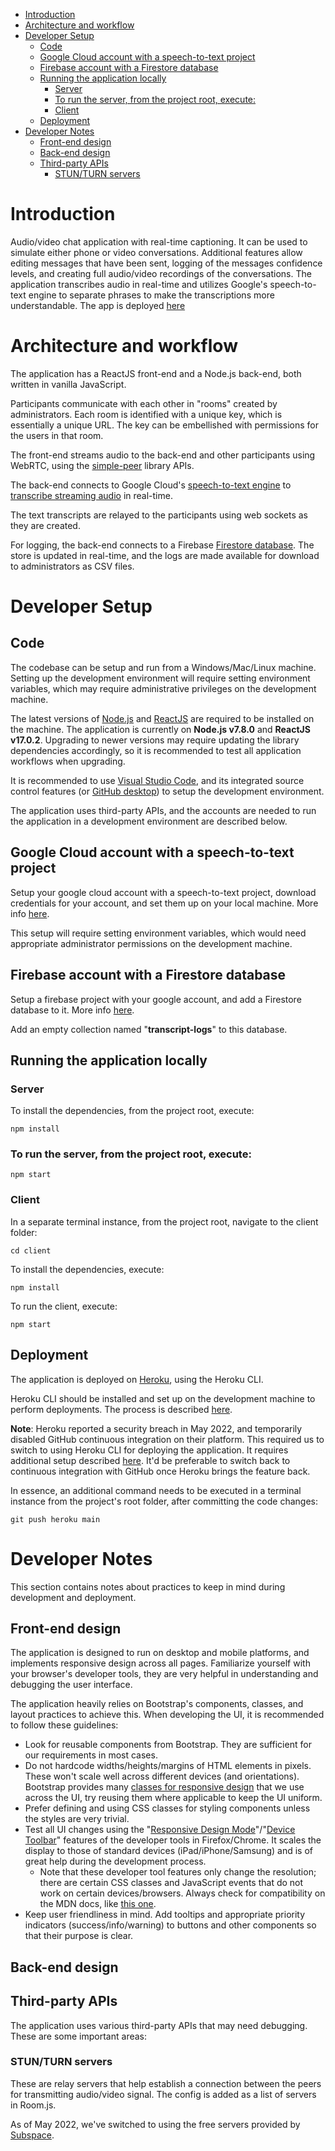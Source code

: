 - [Introduction](#introduction)
- [Architecture and workflow](#architecture-and-workflow)
- [Developer Setup](#developer-setup)
  - [Code](#code)
  - [Google Cloud account with a speech-to-text project](#google-cloud-account-with-a-speech-to-text-project)
  - [Firebase account with a Firestore database](#firebase-account-with-a-firestore-database)
  - [Running the application locally](#running-the-application-locally)
    - [Server](#server)
    - [To run the server, from the project root, execute:](#to-run-the-server-from-the-project-root-execute)
    - [Client](#client)
  - [Deployment](#deployment)
- [Developer Notes](#developer-notes)
  - [Front-end design](#front-end-design)
  - [Back-end design](#back-end-design)
  - [Third-party APIs](#third-party-apis)
    - [STUN/TURN servers](#stunturn-servers)

# Introduction
Audio/video chat application with real-time captioning. It can be used to simulate either phone or video conversations.
Additional features allow editing messages that have been sent, logging of the messages confidence levels, and creating full audio/video recordings of the conversations. The application transcribes audio in real-time and utilizes Google's speech-to-text engine to separate phrases to make the transcriptions more understandable. The app is deployed [here](https://ntidchat.herokuapp.com/)

# Architecture and workflow
The application has a ReactJS front-end and a Node.js back-end, both written in vanilla JavaScript.

Participants communicate with each other in "rooms" created by administrators. Each room is identified with a unique key, which is essentially a unique URL. The key can be embellished with permissions for the users in that room.

The front-end streams audio to the back-end and other participants using WebRTC, using the [simple-peer](https://github.com/feross/simple-peer) library APIs.

The back-end connects to Google Cloud's [speech-to-text engine](https://cloud.google.com/speech-to-text/docs) to [transcribe streaming audio](https://cloud.google.com/speech-to-text/docs/streaming-recognize) in real-time.

The text transcripts are relayed to the participants using web sockets as they are created.

For logging, the back-end connects to a Firebase [Firestore database](https://firebase.google.com/docs/firestore/). The store is updated in real-time, and the logs are made available for download to administrators as CSV files.


# Developer Setup
## Code
The codebase can be setup and run from a Windows/Mac/Linux machine. Setting up the development environment will require setting environment variables, which may require administrative privileges on the development machine.

The latest versions of [Node.js](https://nodejs.org/en/) and [ReactJS](https://reactjs.org/) are required to be installed on the machine. The application is currently on **Node.js v7.8.0** and **ReactJS v17.0.2**. Upgrading to newer versions may require updating the library dependencies accordingly, so it is recommended to test all application workflows when upgrading.

It is recommended to use [Visual Studio Code](https://code.visualstudio.com/), and its integrated source control features (or [GitHub desktop](https://desktop.github.com/)) to setup the development environment.

The application uses third-party APIs, and the accounts are needed to run the application in a development environment are described below.

## Google Cloud account with a speech-to-text project
Setup your google cloud account with a speech-to-text project, download credentials for your account, and set them up on your local machine. More info [here](https://cloud.google.com/speech-to-text/docs/quickstart-client-libraries).

This setup will require setting environment variables, which would need appropriate administrator permissions on the development machine.

## Firebase account with a Firestore database
Setup a firebase project with your google account, and add a Firestore database to it. More info [here](https://firebase.google.com/docs/firestore/quickstart?hl=en&authuser=1).

Add an empty collection named "**transcript-logs**" to this database.

## Running the application locally

### Server
To install the dependencies, from the project root, execute:
```
npm install
```

### To run the server, from the project root, execute:
```
npm start
```

### Client
In a separate terminal instance, from the project root, navigate to the client folder:
```
cd client
```

To install the dependencies, execute:
```
npm install
```

To run the client, execute:
```
npm start
```


## Deployment
The application is deployed on [Heroku](https://www.heroku.com/), using the Heroku CLI.

Heroku CLI should be installed and set up on the development machine to perform deployments. The process is described [here](https://devcenter.heroku.com/articles/git).

**Note**: Heroku reported a security breach in May 2022, and temporarily disabled GitHub continuous integration on their platform. This required us to switch to using Heroku CLI for deploying the application. It requires additional setup described [here](https://devcenter.heroku.com/articles/git). It'd be preferable to switch back to continuous integration with GitHub once Heroku brings the feature back.

In essence, an additional command needs to be executed in a terminal instance from the project's root folder, after committing the code changes:
```
git push heroku main
```

# Developer Notes
This section contains notes about practices to keep in mind during development and deployment.

## Front-end design
The application is designed to run on desktop and mobile platforms, and implements responsive design across all pages. Familiarize yourself with your browser's developer tools, they are very helpful in understanding and debugging the user interface.

The application heavily relies on Bootstrap's components, classes, and layout practices to achieve this. When developing the UI, it is recommended to follow these guidelines:
- Look for reusable components from Bootstrap. They are sufficient for our requirements in most cases.
- Do not hardcode widths/heights/margins of HTML elements in pixels. These won't scale well across different devices (and orientations). Bootstrap provides many [classes for responsive design](https://getbootstrap.com/docs/3.4/css/) that we use across the UI, try reusing them where applicable to keep the UI uniform.
- Prefer defining and using CSS classes for styling components unless the styles are very trivial.
- Test all UI changes using the "[Responsive Design Mode](https://firefox-source-docs.mozilla.org/devtools-user/responsive_design_mode/index.html)"/"[Device Toolbar](https://developer.chrome.com/docs/devtools/device-mode/)" features of the developer tools in Firefox/Chrome. It scales the display to those of standard devices (iPad/iPhone/Samsung) and is of great help during the development process.
  - Note that these developer tool features only change the resolution; there are certain CSS classes and JavaScript events that do not work on certain devices/browsers. Always check for compatibility on the MDN docs, like [this one](https://developer.mozilla.org/en-US/docs/Web/CSS/text-decoration-thickness#browser_compatibility).
- Keep user friendliness in mind. Add tooltips and appropriate priority indicators (success/info/warning) to buttons and other components so that their purpose is clear.


## Back-end design


## Third-party APIs
The application uses various third-party APIs that may need debugging. These are some important areas:

### STUN/TURN servers
These are relay servers that help establish a connection between the peers for transmitting audio/video signal. The config is added as a list of servers in Room.js.

As of May 2022, we've switched to using the free servers provided by [Subspace](https://subspace.com/pricing/webrtc-cdn).

